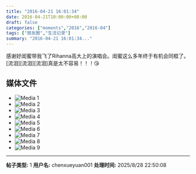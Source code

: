 ```yaml
---
title: "2016-04-21 16:01:34"
date: 2016-04-21T10:00:00+08:00
draft: false
categories: ["moments","2016","2016-04"]
tags: ["朋友圈","生活记录"]
summary: "2016-04-21 16:01:34..."
---
```


感谢好闺蜜带我飞了Rihanna高大上的演唱会。闺蜜这么多年终于有机会同框了。[流泪][流泪][流泪]真是太不容易！！！😘

## 媒体文件

- ![Media 1](/Moments/photos/2016-04-21/201604211601340.jpg)
- ![Media 2](/Moments/photos/2016-04-21/201604211601341.jpg)
- ![Media 3](/Moments/photos/2016-04-21/201604211601342.jpg)
- ![Media 4](/Moments/photos/2016-04-21/201604211601343.jpg)
- ![Media 5](/Moments/photos/2016-04-21/201604211601344.jpg)
- ![Media 6](/Moments/photos/2016-04-21/201604211601345.jpg)
- ![Media 7](/Moments/photos/2016-04-21/201604211601346.jpg)
- ![Media 8](/Moments/photos/2016-04-21/201604211601347.jpg)
- ![Media 9](/Moments/photos/2016-04-21/201604211601348.jpg)

---

**帖子类型:** 1
**用户名:** chenxueyuan001
**处理时间:** 2025/8/28 22:50:08